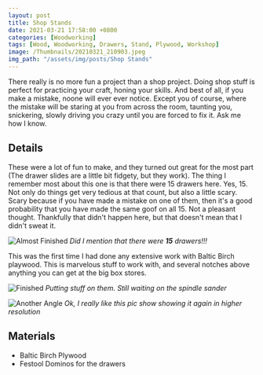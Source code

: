 ```yaml
---
layout: post
title: Shop Stands
date: 2021-03-21 17:58:00 +0800
categories: [Woodworking]
tags: [Wood, Woodworking, Drawers, Stand, Plywood, Workshop]
image: /Thumbnails/20210321_210903.jpeg
img_path: "/assets/img/posts/Shop Stands"
---
```


There really is no more fun a project than a shop project.  Doing shop stuff is perfect for practicing your craft, honing your skills.  And best of all, if you make a mistake, noone will ever ever notice.  Except you of course, where the mistake will be staring at you from across the room, taunting you, snickering, slowly driving you crazy until you are forced to fix it.  Ask me how I know.

## Details

These were a lot of fun to make, and they turned out great for the most part (The drawer slides are a little bit fidgety, but they work).  The thing I remember most about this one is that there were 15 drawers here.  Yes, 15.  Not only do things get very tedious at that count, but also a little scary.  Scary because if you have made a mistake on one of them, then it's a good probability that you have made the same goof on all 15.  Not a pleasant thought.  Thankfully that didn't happen here, but that doesn't mean that I didn't sweat it.

![Almost Finished][Stands 1]
_Did I mention that there were **15** drawers!!!_

This was the first time I had done any extensive work with Baltic Birch playwood.  This is marvelous stuff to work with, and several notches above anything you can get at the big box stores.

![Finished][Stands 3]
_Putting stuff on them.  Still waiting on the spindle sander_

![Another Angle][Stands 2]
_Ok, I really like this pic show showing it again in higher resolution_

## Materials

- Baltic Birch Plywood
- Festool Dominos for the drawers
  
[Stands 1]: 20210321_210850.jpeg
[Stands 2]: 20210321_210903.jpeg
[Stands 3]: 20210323_161917.jpeg
